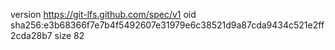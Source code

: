 version https://git-lfs.github.com/spec/v1
oid sha256:e3b68366f7e7b4f5492607e31979e6c38521d9a87cda9434c521e2ff2cda28b7
size 82
